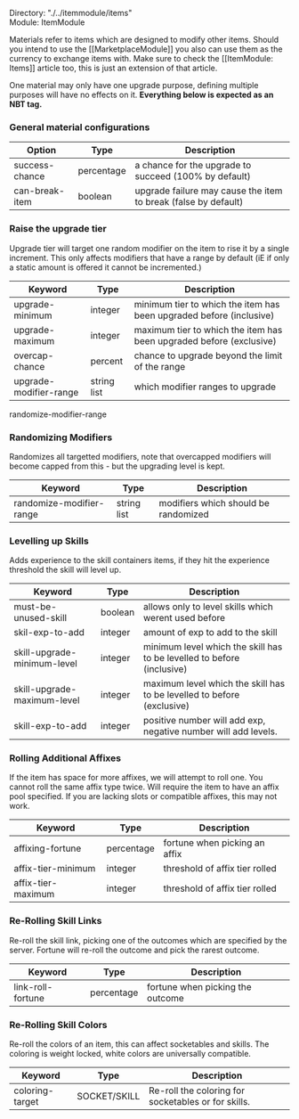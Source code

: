Directory: "./../itemmodule/items"  
Module: ItemModule

Materials refer to items which are designed to modify other items. Should you intend to use the [[MarketplaceModule]] you also can use them as the currency to exchange items with. Make sure to check the [[ItemModule: Items]] article too, this is just an extension of that article.

One material may only have one upgrade purpose, defining multiple purposes will have no effects on it. **Everything below is expected as an NBT tag.**

### General material configurations

| Option | Type | Description |
|-|-|-|
| success-chance | percentage | a chance for the upgrade to succeed (100% by default) |
| can-break-item | boolean | upgrade failure may cause the item to break (false by default) |

### Raise the upgrade tier

Upgrade tier will target one random modifier on the item to rise it by a single increment. This only affects modifiers that have a range by default (iE if only a static amount is offered it cannot be incremented.)

| Keyword | Type | Description |
|-|-|-|
| upgrade-minimum | integer | minimum tier to which the item has been upgraded before (inclusive) |
| upgrade-maximum | integer | maximum tier to which the item has been upgraded before (exclusive) |
| overcap-chance | percent | chance to upgrade beyond the limit of the range |
| upgrade-modifier-range | string list | which modifier ranges to upgrade |
randomize-modifier-range

### Randomizing Modifiers

Randomizes all targetted modifiers, note that overcapped modifiers will become capped from this - but the upgrading level is kept.

| Keyword | Type | Description |
|-|-|-|
| randomize-modifier-range | string list | modifiers which should be randomized |

### Levelling up Skills

Adds experience to the skill containers items, if they hit the experience threshold the skill will level up.

| Keyword | Type | Description |
|-|-|-|
| must-be-unused-skill | boolean | allows only to level skills which werent used before |
| skil-exp-to-add | integer | amount of exp to add to the skill |
| skill-upgrade-minimum-level | integer | minimum level which the skill has to be levelled to before (inclusive) |
| skill-upgrade-maximum-level | integer | maximum level which the skill has to be levelled to before (exclusive) |
| skill-exp-to-add | integer | positive number will add exp, negative number will add levels. |

### Rolling Additional Affixes

If the item has space for more affixes, we will attempt to roll one. You cannot roll the same affix type twice. Will require the item to have an affix pool specified. If you are lacking slots or compatible affixes, this may not work.

| Keyword | Type | Description |
|-|-|-|
| affixing-fortune | percentage | fortune when picking an affix |
| affix-tier-minimum | integer | threshold of affix tier rolled |
| affix-tier-maximum | integer | threshold of affix tier rolled |

### Re-Rolling Skill Links

Re-roll the skill link, picking one of the outcomes which are specified by the server. Fortune will re-roll the outcome and pick the rarest outcome.

| Keyword | Type | Description |
|-|-|-|
| link-roll-fortune | percentage | fortune when picking the outcome |

### Re-Rolling Skill Colors

Re-roll the colors of an item, this can affect socketables and skills. The coloring is weight locked, white colors are universally compatible.

| Keyword | Type | Description |
|-|-|-|
| coloring-target | SOCKET/SKILL | Re-roll the coloring for socketables or for skills. |



